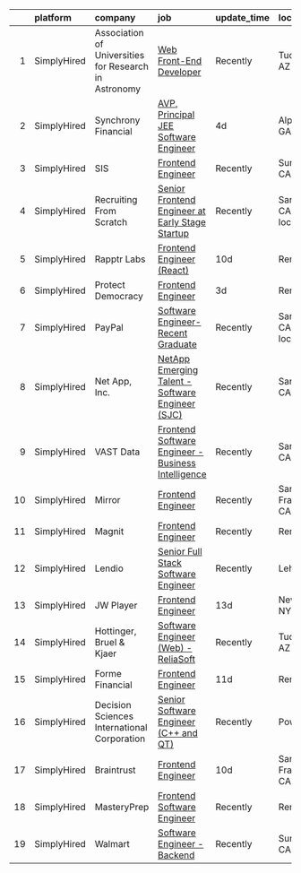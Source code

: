 

|    | platform    | company                                               | job                                                                                                                                                              | update_time   | location                    |
|---:|:------------|:------------------------------------------------------|:-----------------------------------------------------------------------------------------------------------------------------------------------------------------|:--------------|:----------------------------|
|  1 | SimplyHired | Association of Universities for Research in Astronomy | [Web Front-End Developer](https://www.simplyhired.com/job/zxuEL7PtGbw4xrx4wY2HKRO6ard7423U0VCxRlyVFFQqUe3MWPeYOA?q=frontend+engineer)                            | Recently      | Tucson, AZ                  |
|  2 | SimplyHired | Synchrony Financial                                   | [AVP, Principal JEE Software Engineer](https://www.simplyhired.com/job/644JjhmRYNBy0a3tbNMVrbhG5DRX-E9_aYKSRtjQL0epU4pO5Ove3w?q=frontend+engineer)               | 4d            | Alpharetta, GA              |
|  3 | SimplyHired | SIS                                                   | [Frontend Engineer](https://www.simplyhired.com/job/XLrEHI-6Ca7MnEYkFy7ed2Kef5obTRpfAFv6GC_Oi-1OeMztll0kCQ?q=frontend+engineer)                                  | Recently      | Sunnyvale, CA               |
|  4 | SimplyHired | Recruiting From Scratch                               | [Senior Frontend Engineer at Early Stage Startup](https://www.simplyhired.com/job/RMhjizYe6WauXfjvRk3KntAxj4Ww66ajg00b11megjzRrPJH3YHIOQ?q=frontend+engineer)    | Recently      | Saratoga, CA +114 locations |
|  5 | SimplyHired | Rapptr Labs                                           | [Frontend Engineer (React)](https://www.simplyhired.com/job/AyNhMTJHg_O98y3mvM9whM4ExPGQpL2QJY58t_ICyRl7TNnhTnuXwg?q=frontend+engineer)                          | 10d           | Remote                      |
|  6 | SimplyHired | Protect Democracy                                     | [Frontend Engineer](https://www.simplyhired.com/job/613DRtcgjgbD4eeSnOGmW89MLyp0OqkS5qTIVPjrsj9Kr7632WvujQ?q=frontend+engineer)                                  | 3d            | Remote                      |
|  7 | SimplyHired | PayPal                                                | [Software Engineer- Recent Graduate](https://www.simplyhired.com/job/j3NWIxmhcBI4QX-o4RKX58Ze1V_rUlL3ojygEg3Oiu-5neQhIG1LgA?q=frontend+engineer)                 | Recently      | San Jose, CA +6 locations   |
|  8 | SimplyHired | Net App, Inc.                                         | [NetApp Emerging Talent - Software Engineer (SJC)](https://www.simplyhired.com/job/XwoxKK-YBZ1ZyoSUWB8zvyyTx0Q2KBKcUMzUFOK197XCUsR7Yd1dKQ?q=frontend+engineer)   | Recently      | San Jose, CA                |
|  9 | SimplyHired | VAST Data                                             | [Frontend Software Engineer - Business Intelligence](https://www.simplyhired.com/job/2dhWK0ymWgbauTOm5Y4ARufXoy9575XbZT0bihY0fgfM8HQ3FNs90A?q=frontend+engineer) | Recently      | San Jose, CA                |
| 10 | SimplyHired | Mirror                                                | [Frontend Engineer](https://www.simplyhired.com/job/1usBlvhGylE7XcQfKrDFHQ3BMShtHdNzcIEZv9IJghOGNQmJ_JZEnw?q=frontend+engineer)                                  | Recently      | San Francisco, CA           |
| 11 | SimplyHired | Magnit                                                | [Frontend Engineer](https://www.simplyhired.com/job/hAG3V_ZoW110YiQCf1E2BrAnIzqq4RsJPsVRdnorU9AjM6Y4fFYzeA?q=frontend+engineer)                                  | Recently      | Remote                      |
| 12 | SimplyHired | Lendio                                                | [Senior Full Stack Software Engineer](https://www.simplyhired.com/job/b2byWtnpet7g20e9F-HygVtTsFIOa5ZkeX7ly471orG7-MHw5B7tQQ?q=frontend+engineer)                | Recently      | Lehi, UT                    |
| 13 | SimplyHired | JW Player                                             | [Frontend Engineer](https://www.simplyhired.com/job/Ag1G-iTtJ6l7LkuMOt1l-w2fC5Al8GGk-Hx-8s-JPYvbU_aJDCmXWw?q=frontend+engineer)                                  | 13d           | New York, NY                |
| 14 | SimplyHired | Hottinger, Bruel & Kjaer                              | [Software Engineer (Web) - ReliaSoft](https://www.simplyhired.com/job/ufvPy-2vl7csrDH7U-nTASOFHKR4lXiar6-j76dc2Yw0fkcdrwfyJQ?q=frontend+engineer)                | Recently      | Tucson, AZ                  |
| 15 | SimplyHired | Forme Financial                                       | [Frontend Engineer](https://www.simplyhired.com/job/aVvTGwqnX8KvTbfvQ7eyJKqSr4KF__0NW2b3FzqU8WkHZvJJ46Du3w?q=frontend+engineer)                                  | 11d           | Remote                      |
| 16 | SimplyHired | Decision Sciences International Corporation           | [Senior Software Engineer (C++ and QT)](https://www.simplyhired.com/job/bmXViCxaLmeMpiwoFlvqxb_E5Ph2O12K6jHUFAVHtpn_XKMjIxApHA?q=frontend+engineer)              | Recently      | Poway, CA                   |
| 17 | SimplyHired | Braintrust                                            | [Frontend Engineer](https://www.simplyhired.com/job/31pvg0c9xhPd5VhhWd32xMPzThI2EdkeQf7grvB1eIsq1fTVOfL95Q?q=frontend+engineer)                                  | 10d           | San Francisco, CA           |
| 18 | SimplyHired | MasteryPrep                                           | [Frontend Software Engineer](https://www.simplyhired.com/job/o5WR61ImtLZosu48kaJ7HU-IYnafHm5jt4gBtzsWEIc4qy26wLjNTw?q=frontend+engineer)                         | Recently      | Remote                      |
| 19 | SimplyHired | Walmart                                               | [Software Engineer - Backend](https://www.simplyhired.com/job/nFIsipTAQnCbxj7pH3S6FEn7WWtMbsG2zt9s4gCsWGdl0PKESBjjCA?q=frontend+engineer)                        | Recently      | Sunnyvale, CA               |